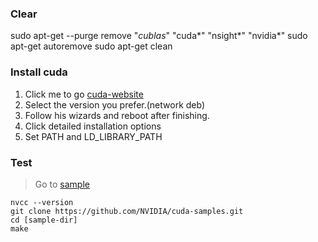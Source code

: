 ### Clear  
sudo apt-get --purge remove "*cublas*" "cuda*" "nsight*" "nvidia*"
sudo apt-get autoremove
sudo apt-get clean

### Install cuda  
1. Click me to go [cuda-website](https://developer.nvidia.com/cuda-toolkit-archive)
2. Select the version you prefer.(network deb)  
3. Follow his wizards and reboot after finishing.  
4. Click detailed installation options  
5. Set PATH and LD_LIBRARY_PATH  

### Test  
> Go to [sample](https://github.com/nvidia/cuda-samples)  
```shell
nvcc --version
git clone https://github.com/NVIDIA/cuda-samples.git
cd [sample-dir]
make
```
